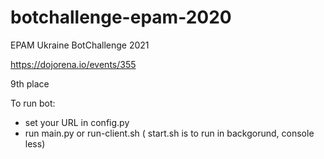 # botchallenge-epam-2020

EPAM Ukraine BotChallenge 2021

https://dojorena.io/events/355

9th place

To run bot:
- set your URL in config.py
- run main.py or run-client.sh ( start.sh is to run in backgorund, console less)
